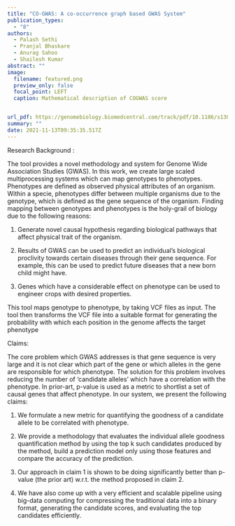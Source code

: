 ```yaml
---
title: "CO-GWAS: A co-occurrence graph based GWAS System"
publication_types:
  - "8"
authors:
  - Palash Sethi
  - Pranjal Bhaskare
  - Anurag Sahoo
  - Shailesh Kumar
abstract: ""
image:
  filename: featured.png
  preview_only: false
  focal_point: LEFT
  caption: Mathematical description of COGWAS score


url_pdf: https://genomebiology.biomedcentral.com/track/pdf/10.1186/s13059-021-02378-z.pdf
summary: ""
date: 2021-11-13T09:35:35.517Z
---
```

Research Background :

The tool provides a novel methodology and system for Genome Wide Association Studies (GWAS). In this work, we create large scaled multiprocessing systems which can map genotypes to phenotypes. Phenotypes are defined as observed physical attributes of an organism. Within a specie, phenotypes differ between multiple organisms due to the genotype, which is defined as the gene sequence of the organism. Finding mapping between genotypes and phenotypes is the holy-grail of biology due to the following reasons:

1) Generate novel causal hypothesis regarding biological pathways that affect physical trait of the organism.

2) Results of GWAS can be used to predict an individual’s biological proclivity towards certain diseases through their gene sequence. For example, this can be used to predict future diseases that a new born child might have.

3) Genes which have a considerable effect on phenotype can be used to engineer crops with desired properties.

This tool maps genotype to phenotype, by taking VCF files as input. The tool then transforms the VCF file into a suitable format for generating the probability with which each position in the genome affects the target phenotype

Claims:

The core problem which GWAS addresses is that gene sequence is very large and it is not clear which part of the gene or which alleles in the gene are responsible for which phenotype. The solution for this problem involves reducing the number of ‘candidate alleles’ which have a correlation with the phenotype. In prior-art, p-value is used as a metric to shortlist a set of causal genes that affect phenotype. In our system, we present the following claims:

1) We formulate a new metric for quantifying the goodness of a candidate allele to be correlated with phenotype.

2) We provide a methodology that evaluates the individual allele goodness quantification method by using the top k such candidates produced by the method, build a prediction model only using those features and compare the accuracy of the prediction.

3) Our approach in claim 1 is shown to be doing significantly better than p-value (the prior art) w.r.t. the method proposed in claim 2.

4) We have also come up with a very efficient and scalable pipeline using big-data computing for compressing the traditional data into a binary format, generating the candidate scores, and evaluating the top candidates efficiently.
